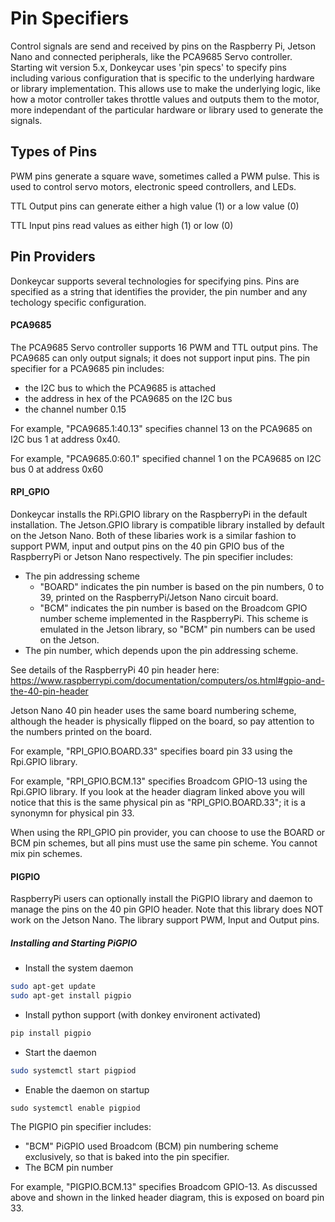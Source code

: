 # Pin Specifiers

Control signals are send and received by pins on the Raspberry Pi, Jetson Nano and connected peripherals, like the PCA9685 Servo controller.  Starting wit version 5.x, Donkeycar uses 'pin specs' to specify pins including various configuration that is specific to the underlying hardware or library implementation.  This allows use to make the underlying logic, like how a motor controller takes throttle values and outputs them to the motor, more independant of the particular hardware or library used to generate the signals.

## Types of Pins

PWM pins generate a square wave, sometimes called a PWM pulse.  This is used to control servo motors, electronic speed controllers, and LEDs.

TTL Output pins can generate either a high value (1) or a low value (0)

TTL Input pins read values as either high (1) or low (0)

## Pin Providers
Donkeycar supports several technologies for specifying pins.  Pins are specified as a string that identifies the provider, the pin number and any techology specific configuration.

#### PCA9685
The PCA9685 Servo controller supports 16 PWM and TTL output pins.  The PCA9685 can only output signals; it does not support input pins.  The pin specifier for a PCA9685 pin includes:

- the I2C bus to which the PCA9685 is attached
- the address in hex of the PCA9685 on the I2C bus
- the channel number 0.15

For example, "PCA9685.1:40.13" specifies channel 13 on the PCA9685 on I2C bus 1 at address 0x40.

For example, "PCA9685.0:60.1" specified channel 1 on the PCA9685 on I2C bus 0 at address 0x60

#### RPI_GPIO
Donkeycar installs the RPi.GPIO library on the RaspberryPi in the default installation.  The Jetson.GPIO library is compatible library installed by default on the Jetson Nano.  Both of these libaries work is a similar fashion to support PWM, input and output pins on the 40 pin GPIO bus of the RaspberryPi or Jetson Nano respectively.  The pin specifier includes:

- The pin addressing scheme
  - "BOARD" indicates the pin number is based on the pin numbers, 0 to 39, printed on the RaspberryPi/Jetson Nano circuit board.
  - "BCM" indicates the pin number is based on the Broadcom GPIO number scheme implemented in the RaspberryPi.  This scheme is emulated in the Jetson library, so "BCM" pin numbers can be used on the Jetson. 
- The pin number, which depends upon the pin addressing scheme.

See details of the RaspberryPi 40 pin header here:  https://www.raspberrypi.com/documentation/computers/os.html#gpio-and-the-40-pin-header

Jetson Nano 40 pin header uses the same board numbering scheme, although the header is physically flipped on the board, so pay attention to the numbers printed on the board.

For example, "RPI_GPIO.BOARD.33" specifies board pin 33 using the Rpi.GPIO library.

For example, "RPI_GPIO.BCM.13" specifies Broadcom GPIO-13 using the Rpi.GPIO library.  If you look at the header diagram linked above you will notice that this is the same physical pin as "RPI_GPIO.BOARD.33"; it is a synonymn for physical pin 33.  

When using the RPI_GPIO pin provider, you can choose to use the BOARD or BCM pin schemes, but all pins must use the same pin scheme.  You cannot mix pin schemes.

#### PIGPIO
RaspberryPi users can optionally install the PiGPIO library and daemon to manage the pins on the 40 pin GPIO header.  Note that this library does NOT work on the Jetson Nano.  The library support PWM, Input and Output pins.

##### Installing and Starting PiGPIO
- Install the system daemon
```bash
sudo apt-get update
sudo apt-get install pigpio
```
- Install python support (with donkey environent activated)
```bash
pip install pigpio
```
- Start the daemon
```bash
sudo systemctl start pigpiod
```
- Enable the daemon on startup
```
sudo systemctl enable pigpiod
```

The PIGPIO pin specifier includes:
- "BCM"  PiGPIO used Broadcom (BCM) pin numbering scheme exclusively, so that is baked into the pin specifier.
- The BCM pin number

For example, "PIGPIO.BCM.13" specifies Broadcom GPIO-13.  As discussed above and shown in the linked header diagram, this is exposed on board pin 33.





